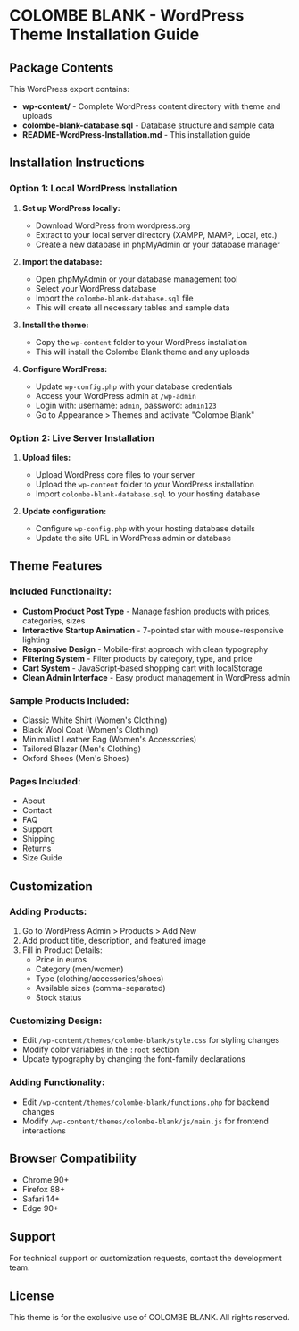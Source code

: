 # COLOMBE BLANK - WordPress Theme Installation Guide

## Package Contents

This WordPress export contains:
- **wp-content/** - Complete WordPress content directory with theme and uploads
- **colombe-blank-database.sql** - Database structure and sample data
- **README-WordPress-Installation.md** - This installation guide

## Installation Instructions

### Option 1: Local WordPress Installation

1. **Set up WordPress locally:**
   - Download WordPress from wordpress.org
   - Extract to your local server directory (XAMPP, MAMP, Local, etc.)
   - Create a new database in phpMyAdmin or your database manager

2. **Import the database:**
   - Open phpMyAdmin or your database management tool
   - Select your WordPress database
   - Import the `colombe-blank-database.sql` file
   - This will create all necessary tables and sample data

3. **Install the theme:**
   - Copy the `wp-content` folder to your WordPress installation
   - This will install the Colombe Blank theme and any uploads

4. **Configure WordPress:**
   - Update `wp-config.php` with your database credentials
   - Access your WordPress admin at `/wp-admin`
   - Login with: username: `admin`, password: `admin123`
   - Go to Appearance > Themes and activate "Colombe Blank"

### Option 2: Live Server Installation

1. **Upload files:**
   - Upload WordPress core files to your server
   - Upload the `wp-content` folder to your WordPress installation
   - Import `colombe-blank-database.sql` to your hosting database

2. **Update configuration:**
   - Configure `wp-config.php` with your hosting database details
   - Update the site URL in WordPress admin or database

## Theme Features

### Included Functionality:
- **Custom Product Post Type** - Manage fashion products with prices, categories, sizes
- **Interactive Startup Animation** - 7-pointed star with mouse-responsive lighting
- **Responsive Design** - Mobile-first approach with clean typography
- **Filtering System** - Filter products by category, type, and price
- **Cart System** - JavaScript-based shopping cart with localStorage
- **Clean Admin Interface** - Easy product management in WordPress admin

### Sample Products Included:
- Classic White Shirt (Women's Clothing)
- Black Wool Coat (Women's Clothing)  
- Minimalist Leather Bag (Women's Accessories)
- Tailored Blazer (Men's Clothing)
- Oxford Shoes (Men's Shoes)

### Pages Included:
- About
- Contact
- FAQ
- Support
- Shipping
- Returns
- Size Guide

## Customization

### Adding Products:
1. Go to WordPress Admin > Products > Add New
2. Add product title, description, and featured image
3. Fill in Product Details:
   - Price in euros
   - Category (men/women)
   - Type (clothing/accessories/shoes)
   - Available sizes (comma-separated)
   - Stock status

### Customizing Design:
- Edit `/wp-content/themes/colombe-blank/style.css` for styling changes
- Modify color variables in the `:root` section
- Update typography by changing the font-family declarations

### Adding Functionality:
- Edit `/wp-content/themes/colombe-blank/functions.php` for backend changes
- Modify `/wp-content/themes/colombe-blank/js/main.js` for frontend interactions

## Browser Compatibility

- Chrome 90+
- Firefox 88+
- Safari 14+
- Edge 90+

## Support

For technical support or customization requests, contact the development team.

## License

This theme is for the exclusive use of COLOMBE BLANK. All rights reserved.